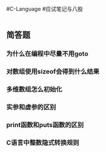 #C-Language #应试笔记与八股
```toc

```

## 简答题
### 为什么在编程中尽量不用goto


### 对数组使用sizeof会得到什么结果



### 多维数组怎么初始化


### 实参和虚参的区别


### print函数和puts函数的区别


### C语言中整数隐式转换规则







